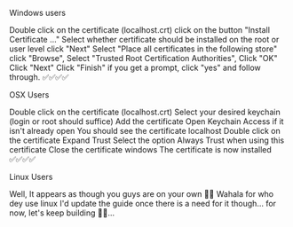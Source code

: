 Windows users

Double click on the certificate (localhost.crt)
click on the button "Install Certificate ..."
Select whether certificate should be installed on the root or user level
click "Next"
Select "Place all certificates in the following store"
click "Browse",
Select "Trusted Root Certification Authorities",
Click "OK"
Click "Next"
Click "Finish"
if you get a prompt, click "yes" and follow through. ✅✅✅✅

OSX Users

Double click on the certificate (localhost.crt)
Select your desired keychain (login or root should suffice)
Add the certificate
Open Keychain Access if it isn't already open
You should see the certificate localhost
Double click on the certificate
Expand Trust
Select the option Always Trust when using this certificate
Close the certificate windows
The certificate is now installed ✅✅✅✅

Linux Users

Well, It appears as though you guys are on your own 🤡😂
Wahala for who dey use linux
I'd update the guide once there is a need for it though...
for now, let's keep building 👷🔨...
